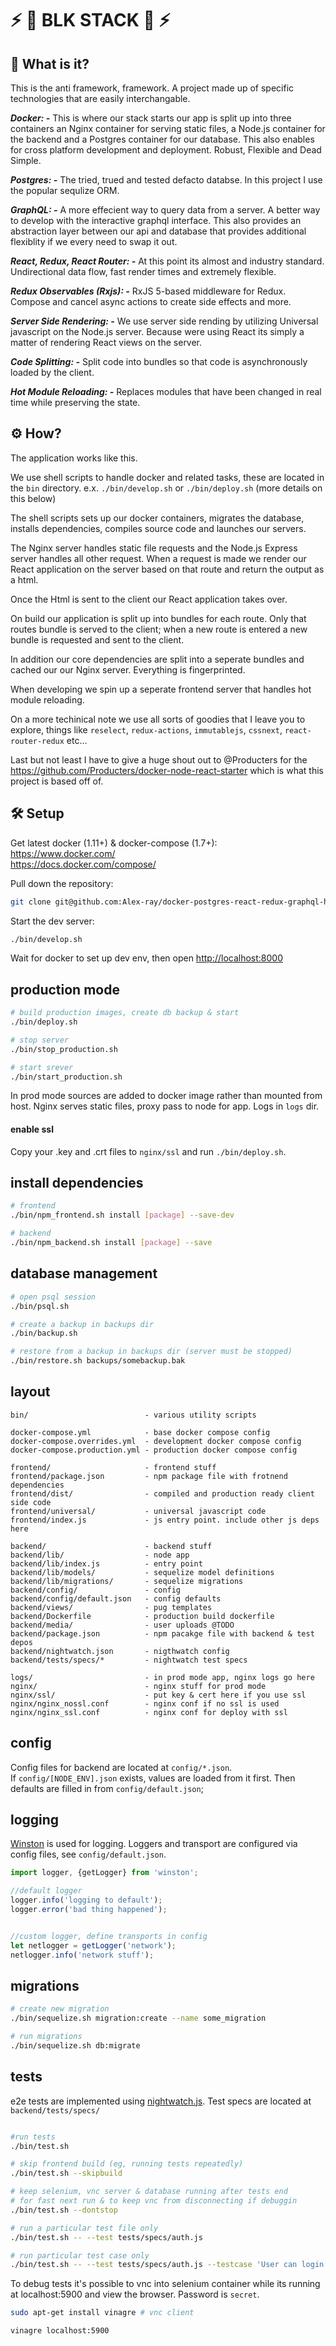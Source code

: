 # ⚡ 🔮 BLK STACK 🌙 ⚡

## 💭 What is it?

This is the anti framework, framework. A project made up of specific technologies that are easily interchangable.

*__Docker: -__* This is where our stack starts our app is split up into three containers an Nginx container for serving static files, a Node.js container for the backend and a Postgres container for our database. This also enables for cross platform development and deployment. Robust, Flexible and Dead Simple.

*__Postgres: -__* The tried, trued and tested defacto databse. In this project I use the popular sequlize ORM.

*__GraphQL: -__* A more effecient way to query data from a server. A better way to develop with the interactive graphql interface. This also provides an abstraction layer between our api and database that provides additional flexiblity if we every need to swap it out.

*__React, Redux, React Router: -__* At this point its almost and industry standard. Undirectional data flow, fast render times and extremely flexible.

*__Redux Observables (Rxjs): -__* RxJS 5-based middleware for Redux. Compose and cancel async actions to create side effects and more.

*__Server Side Rendering: -__* We use server side rending by utilizing Universal javascript on the Node.js server. Because were using React its simply a matter of rendering React views on the server.

*__Code Splitting: -__* Split code into bundles so that code is asynchronously loaded by the client.

*__Hot Module Reloading: -__* Replaces modules that have been changed in real time while preserving the state.

## ⚙ How?

The application works like this.

We use shell scripts to handle docker and related tasks, these are located in the `bin` directory. e.x. `./bin/develop.sh` or `./bin/deploy.sh` (more details on this below)

The shell scripts sets up our docker containers, migrates the database, installs dependencies, compiles source code and launches our servers.

The Nginx server handles static file requests and the Node.js Express server handles all other request. When a request is made we render our React application on the server based on that route and return the output as a html.

Once the Html is sent to the client our React application takes over.

On build our application is split up into bundles for each route. Only that routes bundle is served to the client; when a new route is entered a new bundle is requested and sent to the client.

In addition our core dependencies are split into a seperate bundles and cached our our Nginx server. Everything is fingerprinted.

When developing we spin up a seperate frontend server that handles hot module reloading.

On a more techinical note we use all sorts of goodies that I leave you to explore, things like `reselect`, `redux-actions`, `immutablejs`, `cssnext`, `react-router-redux` etc...

Last but not least I have to give a huge shout out to @Producters for the https://github.com/Producters/docker-node-react-starter which is what this project is based off of.

## 🛠 Setup
Get latest docker (1.11+) & docker-compose (1.7+):  
https://www.docker.com/  
https://docs.docker.com/compose/

Pull down the repository:
```sh
git clone git@github.com:Alex-ray/docker-postgres-react-redux-graphql-hmr-ssr-kit.git
```

Start the dev server:
```sh
./bin/develop.sh
```
Wait for docker to set up dev env, then open [http://localhost:8000](http://localhost:8000)

## production mode

```sh
# build production images, create db backup & start
./bin/deploy.sh

# stop server
./bin/stop_production.sh

# start srever
./bin/start_production.sh
```

In prod mode sources are added to docker image rather than mounted from host. Nginx serves static files, proxy pass to node for app. Logs in `logs` dir.

#### enable ssl
Copy your .key and .crt files to `nginx/ssl` and run `./bin/deploy.sh`.

## install dependencies

```sh
# frontend
./bin/npm_frontend.sh install [package] --save-dev

# backend
./bin/npm_backend.sh install [package] --save
```

## database management

```sh
# open psql session
./bin/psql.sh

# create a backup in backups dir
./bin/backup.sh

# restore from a backup in backups dir (server must be stopped)
./bin/restore.sh backups/somebackup.bak
```

## layout

```
bin/                          - various utility scripts

docker-compose.yml            - base docker compose config
docker-compose.overrides.yml  - development docker compose config
docker-compose.production.yml - production docker compose config

frontend/                     - frontend stuff
frontend/package.json         - npm package file with frotnend dependencies
frontend/dist/                - compiled and production ready client side code
frontend/universal/           - universal javascript code
frontend/index.js             - js entry point. include other js deps here

backend/                      - backend stuff
backend/lib/                  - node app
backend/lib/index.js          - entry point
backend/lib/models/           - sequelize model definitions
backend/lib/migrations/       - sequelize migrations
backend/config/               - config
backend/config/default.json   - config defaults
backend/views/                - pug templates
backend/Dockerfile            - production build dockerfile
backend/media/                - user uploads @TODO
backend/package.json          - npm pacakge file with backend & test depos
backend/nightwatch.json       - nigthwatch config
backend/tests/specs/*         - nightwatch test specs

logs/                         - in prod mode app, nginx logs go here
nginx/                        - nginx stuff for prod mode
nginx/ssl/                    - put key & cert here if you use ssl
nginx/nginx_nossl.conf        - nginx conf if no ssl is used
nginx/nginx_ssl.conf          - nginx conf for deploy with ssl
```

## config

Config files for backend are located at `config/*.json`.  
If `config/[NODE_ENV].json` exists, values are loaded from it first. Then defaults are filled in from `config/default.json`;

## logging

[Winston](https://github.com/winstonjs/winston) is used for logging. Loggers and transport are configured via config files, see `config/default.json`.


```js
import logger, {getLogger} from 'winston';

//default logger
logger.info('logging to default');
logger.error('bad thing happened');


//custom logger, define transports in config
let netlogger = getLogger('network');
netlogger.info('network stuff');
```

## migrations

```sh
# create new migration
./bin/sequelize.sh migration:create --name some_migration

# run migrations
./bin/sequelize.sh db:migrate
```

## tests

e2e tests are implemented using [nightwatch.js](http://nightwatchjs.org/). Test specs are located at `backend/tests/specs/`

```sh

#run tests
./bin/test.sh

# skip frontend build (eg, running tests repeatedly)
./bin/test.sh --skipbuild

# keep selenium, vnc server & database running after tests end
# for fast next run & to keep vnc from disconnecting if debuggin
./bin/test.sh --dontstop

# run a particular test file only
./bin/test.sh -- --test tests/specs/auth.js

# run particular test case only
./bin/test.sh -- --test tests/specs/auth.js --testcase 'User can login via auth0'

```

To debug tests it's possible to vnc into selenium container while its running at localhost:5900 and view the browser. Password is `secret`.

```sh
sudo apt-get install vinagre # vnc client

vinagre localhost:5900
```
